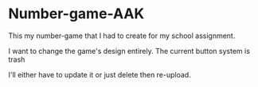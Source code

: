 # Number-game-AAK
This my number-game that I had to create for my school assignment.

I want to change the game's design entirely.
The current button system is trash

I'll either have to update it or just delete then re-upload.

